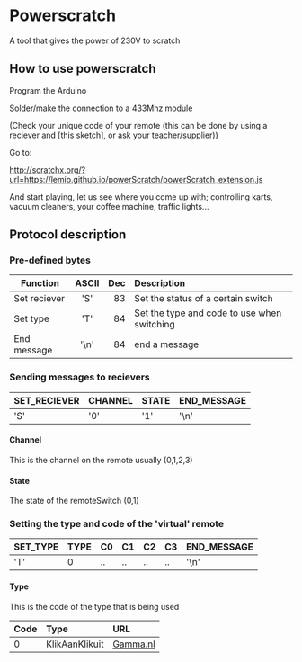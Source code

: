 # Powerscratch
A tool that gives the power of 230V to scratch

## How to use powerscratch

Program the Arduino

Solder/make the connection to a 433Mhz module

(Check your unique code of your remote (this can be done by using a reciever and [this sketch], or ask your teacher/supplier))

Go to:

http://scratchx.org/?url=https://lemio.github.io/powerScratch/powerScratch_extension.js

And start playing, let us see where you come up with; controlling karts, vacuum cleaners, your coffee machine, traffic lights...

## Protocol description

### Pre-defined bytes

| Function      | ASCII         | Dec   | Description |
| ------------- |:-------------:| -----:|:---|
| Set reciever  | 'S'           | 83    |Set the status of a certain switch|
| Set type      | 'T'           | 84    |Set the type and code to use when switching|
| End message   | '\n'          | 84    |end a message|

### Sending messages to recievers

|SET_RECIEVER|CHANNEL|STATE|END_MESSAGE|
|:---    |:---  |:---|:--         |
|'S'     |'0'   |'1' |'\n'       |

#### Channel
This is the channel on the remote usually (0,1,2,3)

#### State
The state of the remoteSwitch (0,1)

### Setting the type and code of the 'virtual' remote

|SET_TYPE|TYPE|C0|C1|C2|C3|END_MESSAGE|
|:---      |:---  |:---|:----|:---|:---|:---         |
|'T'     |0   |..|..|..|..|'\n'       |

#### Type
This is the code of the type that is being used

| Code | Type | URL |
|:---|:---|:---|
|0|KlikAanKlikuit|[Gamma.nl](https://www.gamma.nl/assortiment/klikaanklikuit-schakelset-apa3-1500r/p/B364802?q=fh_location%3d%2f%2fcatalog01%2fnl_NL%2f%24s%3dklikaanklikuit%2fcategories%3C%7bcatalog01_catverlichting%7d%2ffh_item_type%3E%7bproduct%7d%26fh_start_index%3d0%26fh_view_size%3d20%26fh_refview%3dsearch%26fh_lister_pos%3d1%26date_time%3d20170125T000000%26fh_modification%3d%26fh_sort%3d-online_status%252C-%2524r1%26fh_secondid%3db_product_b021364802)
